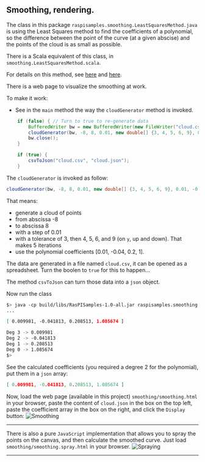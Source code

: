 ## Smoothing, rendering.
The class in this package `raspisamples.smoothing.LeastSquaresMethod.java` is using the Least Squares method to find the coefficients of a polynomial, so the difference between
the point of the curve (at a given abscise) and the points of the cloud is as small as possible.

There is a Scala equivalent of this class, in `smoothing.LeastSquaresMethod.scala`.

For details on this method, see [here](http://www.efunda.com/math/leastsquares/leastsquares.cfm) and [here](http://www.lediouris.net/original/sailing/PolarCO2/index.html).

There is a web page to visualize the smoothing at work.

To make it work:

* See in the `main` method the way the `cloudGenerator` method is invoked.

```java
	if (false) { // Turn to true to re-generate data
		BufferedWriter bw = new BufferedWriter(new FileWriter("cloud.csv"));
		cloudGenerator(bw, -8, 8, 0.01, new double[] {3, 4, 5, 6, 9}, 0.01, -0.04, 0.2, 1);
		bw.close();
	}

	if (true) {
		csvToJson("cloud.csv", "cloud.json");
	}
```

The `cloudGenerator` is invoked as follow:
```java
cloudGenerator(bw, -8, 8, 0.01, new double[] {3, 4, 5, 6, 9}, 0.01, -0.04, 0.2, 1);
```
That means:

* generate a cloud of points
* from abscissa -8
* to abscissa 8
* with a step of 0.01
* with a tolerance of 3, then 4, 5, 6, and 9 (on `y`, up and down). That makes 5 iterations
* use the polynomial coefficients [0.01, -0.04, 0.2, 1].

The data are generated in a file named `cloud.csv`, it can be opened as a spreadsheet.
Turn the boolen to `true` for this to happen...

The method `csvToJson` can turn those data into a `json` object.

Now run the class
```bash
$> java -cp build/libs/RasPISamples-1.0-all.jar raspisamples.smoothing.LeastSquares
...

[ 0.009981, -0.041813, 0.208513, 1.085674 ]

Deg 3 -> 0.009981
Deg 2 -> -0.041813
Deg 1 -> 0.208513
Deg 0 -> 1.085674
$>
```

See the calculated coefficients (you required a degree 2 for the polynomial), put them in a `json` array:
```json
[ 0.009981, -0.041813, 0.208513, 1.085674 ]
```
Now, load the web page (available in this project) `smoothing/smoothing.html` in your browser,
paste the content of `cloud.json` in the box on the top left, paste the coefficient array in the box on the right,
and click the `Display` button:
![Smoothing](../../../img/smoothing.png)

---

There is also a pure `JavaScript` implementation that allows you to spray the points on the canvas, and then calculate the smoothed curve.
Just load `smoothing/smoothing.spray.html` in your browser.
![Spraying](../../../img/smoothing.02.png)

---
